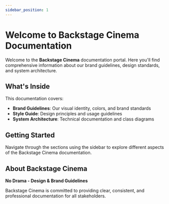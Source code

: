 ```yaml
---
sidebar_position: 1
---
```


# Welcome to Backstage Cinema Documentation

Welcome to the **Backstage Cinema** documentation portal. Here you'll find comprehensive information about our brand guidelines, design standards, and system architecture.

## What's Inside

This documentation covers:

- **Brand Guidelines**: Our visual identity, colors, and brand standards
- **Style Guide**: Design principles and usage guidelines  
- **System Architecture**: Technical documentation and class diagrams

## Getting Started

Navigate through the sections using the sidebar to explore different aspects of the Backstage Cinema documentation.

## About Backstage Cinema

**No Drama - Design & Brand Guidelines**

Backstage Cinema is committed to providing clear, consistent, and professional documentation for all stakeholders.
